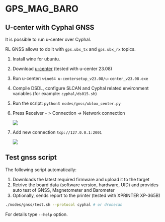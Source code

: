 # GPS_MAG_BARO

## U-center with Cyphal GNSS

It is possible to run u-center over Cyphal.

RL GNSS allows to do it with `gps.ubx_tx` and `gps.ubx_rx` topics.

1. Install wine for ubuntu.
2. Download [u-center](https://www.u-blox.com/en/product/u-center) (tested with u-center 23.08)
3. Run u-center: `wine64 u-centersetup_v23.08/u-center_v23.08.exe`
4. Compile DSDL, configure SLCAN and Cyphal related environment variables (for example: `cyphal/ds015.sh`)
5. Run the script: `python3 nodes/gnss/ublox_center.py`
6. Press Receiver - > Connection -> Network connection

    ![](https://github.com/PonomarevDA/tools/blob/docs/assets/gnss/ucenter/network_connection.png?raw=true)
7. Add new connection `tcp://127.0.0.1:2001`

    ![](https://github.com/PonomarevDA/tools/blob/docs/assets/gnss/ucenter/address.png?raw=true)


## Test gnss script

The following script automatically:

1. Downloads the latest required firmware and upload it to the target
2. Retrive the board data (software version, hardware, UID) and provides auto test of GNSS, Magnetometer and Barometer
3. Optionally, sends report to the printer (tested with XPRINTER XP-365B)

```bash
./nodes/gnss/test.sh --protocol cyphal # or dronecan
```

For details type `--help` option.
